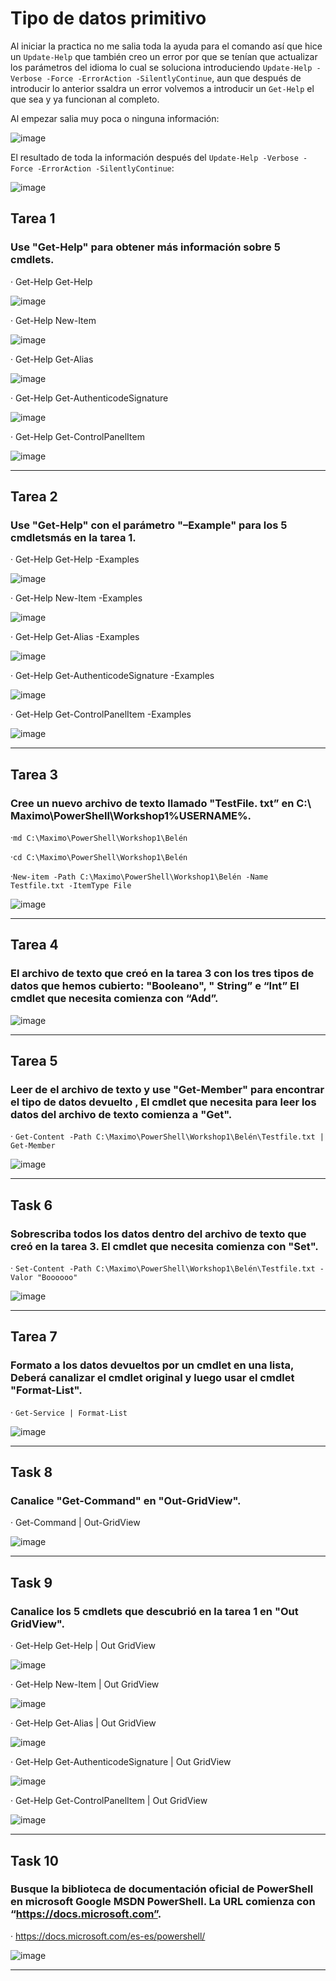 # Tipo de datos primitivo 

Al iniciar la practica no me salia toda la ayuda para el comando así que hice un `Update-Help` que también creo un error por que se tenían que actualizar los parámetros del idioma lo cual se soluciona introduciendo `Update-Help -Verbose -Force -ErrorAction -SilentlyContinue`, aun que después de introducir lo anterior ssaldra un error volvemos a introducir un `Get-Help` el que sea y ya funcionan al completo.

Al empezar salia muy poca o ninguna información:

![image](https://user-images.githubusercontent.com/91567318/160452045-89398108-bda8-40c7-b10e-59cb0b7d2cac.png)

El resultado de toda la información después del `Update-Help -Verbose -Force -ErrorAction -SilentlyContinue`:

![image](https://user-images.githubusercontent.com/91567318/160465826-b7f88191-172d-49c0-ba71-36c3f51cecc8.png)


## Tarea 1 
### Use "Get-Help" para obtener más información sobre 5 cmdlets.  

· Get-Help Get-Help

![image](https://user-images.githubusercontent.com/91567318/160466135-d97b4584-d6a7-4493-85ef-2b838fc050a3.png)

· Get-Help New-Item 

![image](https://user-images.githubusercontent.com/91567318/160465839-3a172ac4-c53f-4977-855d-c1d21566df85.png)

· Get-Help Get-Alias

![image](https://user-images.githubusercontent.com/91567318/160466382-a50ca6ae-80c2-4aa8-a7a5-31be962143f4.png)

· Get-Help Get-AuthenticodeSignature

![image](https://user-images.githubusercontent.com/91567318/160466589-8835e607-ba61-4060-ad67-6fe6ddf67f29.png)

· Get-Help Get-ControlPanelItem

![image](https://user-images.githubusercontent.com/91567318/160466711-d19f7a17-522a-4fca-9eb7-359a51b4141c.png)

---

## Tarea 2 
### Use "Get-Help" con el parámetro "–Example" para los 5 cmdletsmás en la tarea 1. 
 
· Get-Help Get-Help -Examples

![image](https://user-images.githubusercontent.com/91567318/160467291-ee56ae6b-63c5-427d-9796-e569a22e3573.png)

· Get-Help New-Item -Examples

![image](https://user-images.githubusercontent.com/91567318/160467487-0fb1c8c3-3538-4aca-937a-9b974052141d.png)

· Get-Help Get-Alias -Examples

![image](https://user-images.githubusercontent.com/91567318/160467635-5cabe205-62af-4e10-93cb-32827303fd97.png)

· Get-Help Get-AuthenticodeSignature -Examples

![image](https://user-images.githubusercontent.com/91567318/160467709-b84e0de7-3028-4e3b-9bbb-f163c88f1a5c.png)

· Get-Help Get-ControlPanelItem -Examples

![image](https://user-images.githubusercontent.com/91567318/160467793-874af37e-e6e4-4f8b-91b3-2218e18cbe58.png)

---

## Tarea 3 
### Cree un nuevo archivo de texto llamado "TestFile. txt” en C:\ Maximo\PowerShell\Workshop1\%USERNAME%.

·`md C:\Maximo\PowerShell\Workshop1\Belén`

·`cd C:\Maximo\PowerShell\Workshop1\Belén`

·`New-item -Path C:\Maximo\PowerShell\Workshop1\Belén -Name Testfile.txt -ItemType File`

![image](https://user-images.githubusercontent.com/91567318/160489024-96b83f08-da9e-4953-ad6b-3dd6ec2846b9.png)

---

## Tarea 4 
### El archivo de texto que creó en la tarea 3 con los tres tipos de datos que hemos cubierto: "Booleano", " String” e “Int” El cmdlet que necesita comienza con “Add”.

![image](https://user-images.githubusercontent.com/91567318/160490133-1d8a4394-b8cf-4195-9f18-820e28cca41f.png)

---

## Tarea 5 
### Leer de el archivo de texto y use "Get-Member" para encontrar el tipo de datos devuelto , El cmdlet que necesita para leer los datos del archivo de texto comienza a "Get".

· `Get-Content -Path C:\Maximo\PowerShell\Workshop1\Belén\Testfile.txt | Get-Member`

![image](https://user-images.githubusercontent.com/91567318/160490434-d62405a6-901a-4582-b6a3-a09b5ac23749.png)

---

## Task 6 
### Sobrescriba todos los datos dentro del archivo de texto que creó en la tarea 3. El cmdlet que necesita comienza con "Set".

· `Set-Content -Path C:\Maximo\PowerShell\Workshop1\Belén\Testfile.txt - Valor "Boooooo"`

![image](https://user-images.githubusercontent.com/91567318/160491962-0239ea70-c9b8-4131-a013-fbc85b57ca27.png)

---

## Tarea 7 
### Formato a los datos devueltos por un cmdlet en una lista, Deberá canalizar el cmdlet original y luego usar el cmdlet "Format-List".

· `Get-Service | Format-List`

![image](https://user-images.githubusercontent.com/91567318/160494992-e4fa9f5d-a4b0-4aab-a675-de265f3cfae8.png)

---

## Task 8 
### Canalice "Get-Command" en "Out-GridView". 

· Get-Command | Out-GridView

![image](https://user-images.githubusercontent.com/91567318/160492384-cfef58f8-7307-4b92-b1f3-0fad9a9ebc2c.png)

---

## Task 9 
### Canalice los 5 cmdlets que descubrió en la tarea 1 en "Out GridView". 

· Get-Help Get-Help | Out GridView

![image](https://user-images.githubusercontent.com/91567318/160493795-a4f6ae3d-4faf-4d9a-953d-417a6dd946c1.png)

· Get-Help New-Item | Out GridView

![image](https://user-images.githubusercontent.com/91567318/160494316-baf4ecf6-e173-4155-9466-6c197158ed28.png)

· Get-Help Get-Alias | Out GridView

![image](https://user-images.githubusercontent.com/91567318/160494626-4d74766b-f991-48cd-9e59-e59dc1f1d5f9.png)

· Get-Help Get-AuthenticodeSignature | Out GridView

![image](https://user-images.githubusercontent.com/91567318/160494737-ae267518-e07d-4523-8359-e6d71229b363.png)

· Get-Help Get-ControlPanelItem | Out GridView

![image](https://user-images.githubusercontent.com/91567318/160494824-b9c6bfbb-abb4-491f-95ac-a15451cf2d5c.png)

---

## Task  10
### Busque la biblioteca de documentación oficial de PowerShell en microsoft Google MSDN PowerShell. La URL comienza con “https://docs.microsoft.com”.

· https://docs.microsoft.com/es-es/powershell/

![image](https://user-images.githubusercontent.com/91567318/160495130-e5083deb-e08c-4ba9-826c-764e482b64dc.png)

---
